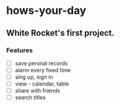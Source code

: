 # hows-your-day

## White Rocket's first project.
### Features
 - [ ] save peronal records
 - [ ] alarm every fixed time
 - [ ] sing up, sign in
 - [ ] view - calendar, table
 - [ ] share with friends
 - [ ] search titles